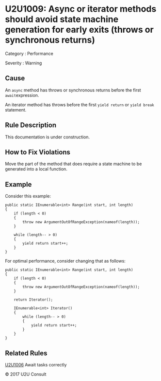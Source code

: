 # U2U1009: Async or iterator methods should avoid state machine generation for early exits (throws or synchronous returns)

Category : Performance

Severity : Warning

## Cause

An `async` method has throws or synchronous returns before the first `await`expression.

An iterator method has throws before the first `yield return` or `yield break` statement.

## Rule Description

This documentation is under construction.

## How to Fix Violations

Move the part of the method that does require a state machine to be generated into a local function.

## Example

Consider this example:

```
public static IEnumerable<int> Range(int start, int length)
{
    if (length < 0)
    {
        throw new ArgumentOutOfRangeException(nameof(length));
    }

    while (length-- > 0)
    {
        yield return start++;
    }
}

```

For optimal performance, consider changing that as follows:

```
public static IEnumerable<int> Range(int start, int length)
{
    if (length < 0)
    {
        throw new ArgumentOutOfRangeException(nameof(length));
    }

    return Iterator();

    IEnumerable<int> Iterator()
    {
        while (length-- > 0)
        {
            yield return start++;
        }
    }
}
```

## Related Rules

[U2U1006](U2U1006.md) Await tasks correctly


© 2017 U2U Consult
